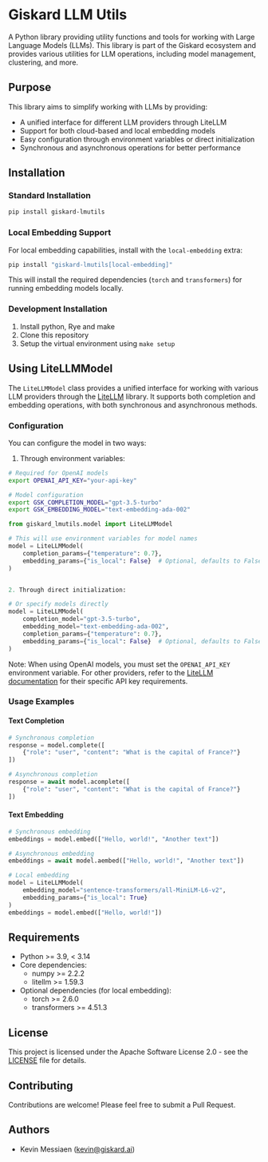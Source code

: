 # Giskard LLM Utils

A Python library providing utility functions and tools for working with Large Language Models (LLMs). This library is part of the Giskard ecosystem and provides various utilities for LLM operations, including model management, clustering, and more.

## Purpose

This library aims to simplify working with LLMs by providing:

- A unified interface for different LLM providers through LiteLLM
- Support for both cloud-based and local embedding models
- Easy configuration through environment variables or direct initialization
- Synchronous and asynchronous operations for better performance

## Installation

### Standard Installation

```bash
pip install giskard-lmutils
```

### Local Embedding Support

For local embedding capabilities, install with the `local-embedding` extra:

```bash
pip install "giskard-lmutils[local-embedding]"
```

This will install the required dependencies (`torch` and `transformers`) for running embedding models locally.

### Development Installation

1. Install python, Rye and make
2. Clone this repository
3. Setup the virtual environment using `make setup`

## Using LiteLLMModel

The `LiteLLMModel` class provides a unified interface for working with various LLM providers through the [LiteLLM](https://github.com/BerriAI/litellm) library. It supports both completion and embedding operations, with both synchronous and asynchronous methods.

### Configuration

You can configure the model in two ways:

1. Through environment variables:

```bash
# Required for OpenAI models
export OPENAI_API_KEY="your-api-key"

# Model configuration
export GSK_COMPLETION_MODEL="gpt-3.5-turbo"
export GSK_EMBEDDING_MODEL="text-embedding-ada-002"
```

```python
from giskard_lmutils.model import LiteLLMModel

# This will use environment variables for model names
model = LiteLLMModel(
    completion_params={"temperature": 0.7},
    embedding_params={"is_local": False}  # Optional, defaults to False
)


2. Through direct initialization:

# Or specify models directly
model = LiteLLMModel(
    completion_model="gpt-3.5-turbo",
    embedding_model="text-embedding-ada-002",
    completion_params={"temperature": 0.7},
    embedding_params={"is_local": False}  # Optional, defaults to False
)
```

Note: When using OpenAI models, you must set the `OPENAI_API_KEY` environment variable. For other providers, refer to the [LiteLLM documentation](https://github.com/BerriAI/litellm) for their specific API key requirements.

### Usage Examples

#### Text Completion

```python
# Synchronous completion
response = model.complete([
    {"role": "user", "content": "What is the capital of France?"}
])

# Asynchronous completion
response = await model.acomplete([
    {"role": "user", "content": "What is the capital of France?"}
])
```

#### Text Embedding

```python
# Synchronous embedding
embeddings = model.embed(["Hello, world!", "Another text"])

# Asynchronous embedding
embeddings = await model.aembed(["Hello, world!", "Another text"])

# Local embedding
model = LiteLLMModel(
    embedding_model="sentence-transformers/all-MiniLM-L6-v2",
    embedding_params={"is_local": True}
)
embeddings = model.embed(["Hello, world!"])
```

## Requirements

- Python >= 3.9, < 3.14
- Core dependencies:
  - numpy >= 2.2.2
  - litellm >= 1.59.3
- Optional dependencies (for local embedding):
  - torch >= 2.6.0
  - transformers >= 4.51.3

## License

This project is licensed under the Apache Software License 2.0 - see the [LICENSE](LICENSE) file for details.

## Contributing

Contributions are welcome! Please feel free to submit a Pull Request.

## Authors

- Kevin Messiaen (kevin@giskard.ai)
